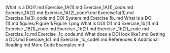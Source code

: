 What is a DOI?.md
Exercise_1A(1).md
Exercise_1A(1)_code.md
Exercise_1A(2).md
Exercise_1A(2)_code1.md
Exercise1a(3).md
Exercise_1a(3)_code.md
DOI System.md
Exercise 1b..md
What is a DOI (1).md
figures/Figure 1/Figure 1.png
What is DOI (2).md
Exercise_1b(1).md
Exercise _1B(1)_code.md
Exercise _1b(2).md
Exercise _1b(2)_code.md
Exercise_1c.md
Exercise _1c_code.md
 What does a DOI look like?.md
Getting a DOI.md
Exercise_1c1.md
Exercise _1c_code1.md
References & Additional Reading.md
More Code Examples.md
